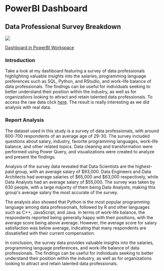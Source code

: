 # PowerBI Dashboard

## Data Professional Survey Breakdown

<image src="/PowerBI_Project1/resources/PowerBI_Portfolio_1.jpg"/>

[Dashboard in PowerBI Workspace](https://app.powerbi.com/groups/me/reports/86ab1e69-3b31-4678-9e8e-d5af56adb65a/ReportSection)

### Introduction

Take a look at my dashboard featuring a survey of data professionals highlighting valuable insights into the salaries, programming language preferences such as SQL, Python, and RStudio, and work-life balance of data professionals. The findings can be useful for individuals seeking to better understand their position within the industry, as well as for organizations looking to attract and retain talented data professionals.
To access the raw data click [here](https://github.com/AlexTheAnalyst/Power-BI/blob/main/Power%20BI%20-%20Final%20Project.xlsx). The result is really interesting as we did analysis with real data.

### Report Analysis

The dataset used in this study is a survey of data professionals, with around 600-700 respondents of an average age of 29-30. The survey included questions about salary, industry, favorite programming languages, work-life balance, and other related topics. Data cleaning and transformation were performed using Power Query, and visualizations were created to analyze and present the findings.

Analysis of the survey data revealed that Data Scientists are the highest-paid group, with an average salary of $93,000. Data Engineers and Data Architects had average salaries of $65,000 and $63,000 respectively, while Data Analysts had an average salary of $55,000. The survey was taken by 630 people, with a large majority of them being Data Analysts, making this group's average salary the most accurate of the survey.

The analysis also showed that Python is the most popular programming language among data professionals, followed by R and other languages such as C++, JavaScript, and Java. In terms of work-life balance, the respondents reported being generally happy with their positions, with the average score being above average. However, the average score for salary satisfaction was below average, indicating that many respondents are dissatisfied with their current compensation.

In conclusion, the survey data provides valuable insights into the salaries, programming language preferences, and work-life balance of data professionals. The findings can be useful for individuals seeking to better understand their position within the industry, as well as for organizations looking to attract and retain talented data professionals.